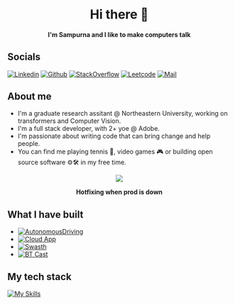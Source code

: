 <div align="center">
  <h1>Hi there 👋</h1>
  <h4>I'm Sampurna and I like to make computers talk</h4>
</div>
<div >
  <h2>Socials</h2>
</div>
  
[![Linkedin](https://img.shields.io/badge/Linkedin-blue?style=for-the-badge&logo=linkedin)](https://www.linkedin.com/in/sampurng)
[![Github](https://img.shields.io/badge/Github-grey?style=for-the-badge&logo=github)](https://www.github.com/sampurng)
[![StackOverflow](https://img.shields.io/badge/StackOverflow-white?style=for-the-badge&logo=stackoverflow)](https://stackoverflow.com/users/10673982/sampurna)
[![Leetcode](https://img.shields.io/badge/Leetcode-black?style=for-the-badge&logo=leetcode)](https://leetcode.com/u/sampurng/)
[![Mail](https://img.shields.io/badge/Mail-indigo?style=for-the-badge&logo=gmail)](mailto:sampurn.workg@gmail.com)



## About me

- I'm a graduate research assitant @ Northeastern University, working on transformers and Computer Vision.
- I'm a full stack developer, with 2+ yoe @ Adobe.
- I'm passionate about writing code that can bring change and help people. 
- You can find me playing tennis 🎾, video games 🎮 or building open source software ⚙️🛠️ in my free time. 

<div align="center">
  <img src="https://media4.giphy.com/media/v1.Y2lkPTc5MGI3NjExY2pkdWN1N215Z2hheDVhajh3Z3BlNjl6eGsyNXh2eTR0czk5cXphOCZlcD12MV9pbnRlcm5hbF9naWZfYnlfaWQmY3Q9Zw/13HgwGsXF0aiGY/giphy.gif"/>
  <p><b>Hotfixing when prod is down</b></p>
</div>

## What I have built

- [![AutonomousDriving](https://img.shields.io/badge/Autonomous_Driving_:_An_ongoing_reasearch_to_get_predicitve_driving_techniques_without_any_LiDAR_assitance-red?style=for-the-badge&logo=)](https://github.com/akshaybharadwaj11/Autonomous-Driving) 
- [![Cloud App](https://img.shields.io/badge/Cloud_App_:_A_CI/CD_workflow_with_automated_infra_provisioning_and_deployments_on_AWS-grey?style=for-the-badge&logo=aws)](https://github.com/akshaybharadwaj11/Autonomous-Driving)
- [![Swasth](https://img.shields.io/badge/Swasth_:_A_holistic_postgres_DB_to_track_smartwatch_health_metrics-black?style=for-the-badge&logo=)](https://github.com/akshaybharadwaj11/Autonomous-Driving)
- [![BT Cast](https://img.shields.io/badge/BT_Cast_:_A_machine_learning_model_to_predict_future_Bitcoin_prices-violet?style=for-the-badge&logo=)](https://github.com/akshaybharadwaj11/Autonomous-Driving)


## My tech stack

[![My Skills](https://skillicons.dev/icons?i=aws,react,python,cpp,dynamodb,elasticsearch,nextjs,bash,nodejs,npm,mongo,postgres,postman,pytorch,rabbitmq,tensorflow,terraform,ts,ubuntu,vscode,rust,docker,spring,js,html,css&perline=12)](https://skillicons.dev)


<!--
**sampurng/sampurng** is a ✨ _special_ ✨ repository because its `README.md` (this file) appears on your GitHub profile.

Here are some ideas to get you started:

- 🔭 I’m currently working on ...
- 🌱 I’m currently learning ...
- 👯 I’m looking to collaborate on ...
- 🤔 I’m looking for help with ...
- 💬 Ask me about ...
- 📫 How to reach me: ...
- 😄 Pronouns: ...
- ⚡ Fun fact: ...
-->
